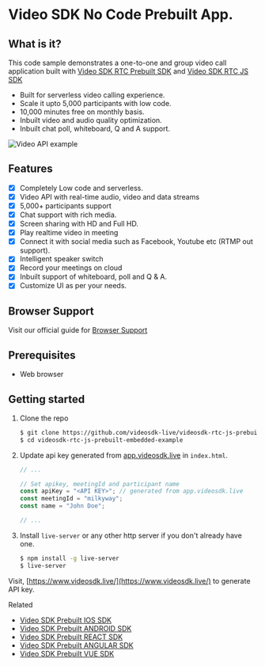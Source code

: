 # Video SDK No Code Prebuilt App.

## What is it?

This code sample demonstrates a one-to-one and group video call application built with [Video SDK RTC Prebuilt SDK](https://docs.videosdk.live/docs/realtime-communication/sdk-reference/prebuilt-sdk-js/setup) and [Video SDK RTC JS SDK](https://docs.videosdk.live/docs/realtime-communication/sdk-reference/javascript-sdk/setup)

- Built for serverless video calling experience.
- Scale it upto 5,000 participants with low code.
- 10,000 minutes free on monthly basis.
- Inbuilt video and audio quality optimization.
- Inbuilt chat poll, whiteboard, Q and A support.

![Video API example](./public/prebuilt.jpg)

## Features

- [x] Completely Low code and serverless.
- [x] Video API with real-time audio, video and data streams
- [x] 5,000+ participants support
- [x] Chat support with rich media.
- [x] Screen sharing with HD and Full HD.
- [x] Play realtime video in meeting
- [x] Connect it with social media such as Facebook, Youtube etc (RTMP out support).
- [x] Intelligent speaker switch
- [x] Record your meetings on cloud
- [x] Inbuilt support of whiteboard, poll and Q & A.
- [x] Customize UI as per your needs.

## Browser Support

Visit our official guide for [Browser Support](https://docs.videosdk.live/docs/realtime-communication/see-also/device-browser-support)

## Prerequisites

- Web browser

## Getting started

1. Clone the repo

   ```sh
   $ git clone https://github.com/videosdk-live/videosdk-rtc-js-prebuilt-embedded-example.git
   $ cd videosdk-rtc-js-prebuilt-embedded-example
   ```

2. Update api key generated from [app.videosdk.live](https://app.videosdk.live/settings/api-keys) in `index.html`.

   ```javascript
   // ...

   // Set apikey, meetingId and participant name
   const apiKey = "<API KEY>"; // generated from app.videosdk.live
   const meetingId = "milkyway";
   const name = "John Doe";

   // ...
   ```

3. Install `live-server` or any other http server if you don't already have one.

   ```sh
   $ npm install -g live-server
   $ live-server
   ```

Visit, [https://www.videosdk.live/](https://www.videosdk.live/) to generate API key.

Related

- [Video SDK Prebuilt IOS SDK](https://github.com/videosdk-live/videosdk-rtc-ios-prebuilt-webview-example)
- [Video SDK Prebuilt ANDROID SDK](https://github.com/videosdk-live/videosdk-rtc-android-prebuilt-webview-example)
- [Video SDK Prebuilt REACT SDK](https://github.com/videosdk-live/videosdk-rtc-react-prebuilt-example)
- [Video SDK Prebuilt ANGULAR SDK](https://github.com/videosdk-live/videosdk-rtc-angular-prebuilt-example)
- [Video SDK Prebuilt VUE SDK](https://github.com/videosdk-live/videosdk-rtc-vue-prebuilt-example)
